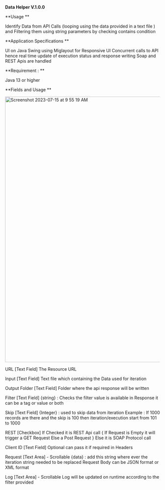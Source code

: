 **Data Helper V.1.0.0**

**Usage **

Identify Data from API Calls (looping using the data provided in a text file ) and Filtering them using string parameters by checking contains condition

**Application Specifications ** 

UI on Java Swing using Miglayout for Responsive UI
Concurrent calls to API hence real time update of execution status and response writing 
Soap and REST Apis are handled

**Requirement :  **

Java 13 or higher

**Fields and Usage **

<img width="862" alt="Screenshot 2023-07-15 at 9 55 19 AM" src="https://github.com/Viraj-John/dataHelper/assets/138886172/31aa9682-298b-4ced-b37a-199ac8e9e9ec">

URL [Text Field]
The Resource URL

Input [Text Field]
Text file which containing the  Data used for iteration

Output Folder [Text Field]
Folder where the api response will be written 

Filter [Text Field]
{string} : Checks the filter value is available in Response it can be a tag or value or both

Skip [Text Field]
{Integer} : used to skip data  from iteration 
Example : If 1000 records are there and the skip is 100 then iteration/execution  start from 101 to 1000

REST [Checkbox]
If Checked it is REST Api call 
{
If Request is Empty it will trigger a GET Request 
Else a Post Request
}
Else  it is SOAP Protocol call 

Client ID [Text Field]
Optional can pass it if required in Headers

Request [Text Area] - Scrollable 
{data} : add this string where ever the iteration string needed to be replaced
Request Body can be JSON format or XML format

Log [Text Area] - Scrollable 
Log will be updated on runtime according to the filter provided





